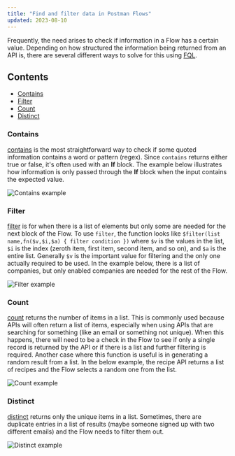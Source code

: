 ```yaml
---
title: "Find and filter data in Postman Flows"
updated: 2023-08-10
---
```


Frequently, the need arises to check if information in a Flow has a certain value. Depending on how structured the information being returned from an API is, there are several different ways to solve for this using [FQL](../../flows-query-language/introduction-to-fql/).

## Contents

* [Contains](#contains)
* [Filter](#filter)
* [Count](#count)
* [Distinct](#distinct)

### Contains

[contains](../../flows-query-language/function-reference/#contains) is the most straightforward way to check if some quoted information contains a word or pattern (regex). Since `contains` returns either true or false, it's often used with an **If** block. The example below illustrates how information is only passed through the **If** block when the input contains the expected value.

<img src="https://assets.postman.com/postman-labs-docs/concepts/contains-example.png" alt="Contains example" fetchpriority="low" loading="lazy" />

### Filter

[filter](../../flows-query-language/function-reference/#filter) is for when there is a list of elements but only some are needed for the next block of the Flow. To use `filter`, the function looks like `$filter(list name,fn($v,$i,$a) { filter condition })` where `$v` is the values in the list, `$i` is the index (zeroth item, first item, second item, and so on), and `$a` is the entire list. Generally `$v` is the important value for filtering and the only one actually required to be used. In the example below, there is a list of companies, but only enabled companies are needed for the rest of the Flow.

<img src="https://assets.postman.com/postman-labs-docs/concepts/filter-example.png" alt="Filter example" fetchpriority="low" loading="lazy" />

### Count

[count](../../flows-query-language/function-reference/#count) returns the number of items in a list. This is commonly used because APIs will often return a list of items, especially when using APIs that are searching for something (like an email or something not unique). When this happens, there will need to be a check in the Flow to see if only a single record is returned by the API or if there is a list and further filtering is required. Another case where this function is useful is in generating a random result from a list. In the below example, the recipe API returns a list of recipes and the Flow selects a random one from the list.

<img src="https://assets.postman.com/postman-labs-docs/concepts/count-example.png" alt="Count example" fetchpriority="low" loading="lazy" />

### Distinct

[distinct](../../flows-query-language/function-reference/#distinct) returns only the unique items in a list. Sometimes, there are duplicate entries in a list of results (maybe someone signed up with two different emails) and the Flow needs to filter them out.

<img src="https://assets.postman.com/postman-labs-docs/concepts/distinct-example.png" alt="Distinct example" fetchpriority="low" loading="lazy" />
